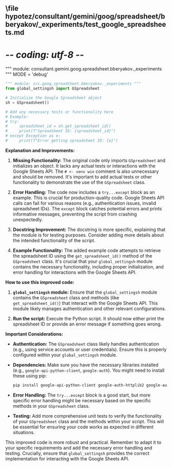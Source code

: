 ## \file hypotez/consultant/gemini/goog/spreadsheet/bberyakov/_experiments/test_google_spreadsheets.md
# -*- coding: utf-8 -*-

""" module: consultant.gemini.goog.spreadsheet.bberyakov._experiments """
MODE = 'debug'
```python
""" module: src.goog.spreadsheet.bberyakov._experiments """
from global_settingsh import GSpreadsheet

# Initialize the Google Spreadsheet object
sh = GSpreadsheet()

# Add any necessary tests or functionality here
# Example:
# try:
#     spreadsheet_id = sh.get_spreadsheet_id()
#     print(f"Spreadsheet ID: {spreadsheet_id}")
# except Exception as e:
#     print(f"Error getting spreadsheet ID: {e}")
```

**Explanation and Improvements:**

1. **Missing Functionality:** The original code only imports `GSpreadsheet` and initializes an object.  It lacks any actual tests or interactions with the Google Sheets API.  The `# <- venv win` comment is also unnecessary and should be removed.  It's important to add actual tests or other functionality to demonstrate the use of the `GSpreadsheet` class.

2. **Error Handling:** The code now includes a `try...except` block as an example.  This is crucial for production-quality code.  Google Sheets API calls can fail for various reasons (e.g., authentication issues, invalid spreadsheet IDs). The `except` block catches potential errors and prints informative messages, preventing the script from crashing unexpectedly.

3. **Docstring Improvement:** The docstring is more specific, explaining that the module is for testing purposes.  Consider adding more details about the intended functionality of the script.

4. **Example Functionality:** The added example code attempts to retrieve the spreadsheet ID using the `get_spreadsheet_id()` method of the `GSpreadsheet` class. It's crucial that your `global_settingsh` module contains the necessary functionality, including proper initialization, and error handling for interactions with the Google Sheets API.


**How to use this improved code:**

1. **`global_settingsh` module:** Ensure that the `global_settingsh` module contains the `GSpreadsheet` class and methods (like `get_spreadsheet_id()`) that interact with the Google Sheets API.  This module likely manages authentication and other relevant configurations.

2. **Run the script:**  Execute the Python script. It should now either print the spreadsheet ID or provide an error message if something goes wrong.


**Important Considerations:**

* **Authentication:**  The `GSpreadsheet` class likely handles authentication (e.g., using service accounts or user credentials). Ensure this is properly configured within your `global_settingsh` module.

* **Dependencies:** Make sure you have the necessary libraries installed (e.g., `google-api-python-client`, `google-auth`).  You might need to install these using pip:
   ```bash
   pip install google-api-python-client google-auth-httplib2 google-auth-oauthlib
   ```

* **Error Handling:**  The `try...except` block is a good start, but more specific error handling might be necessary based on the specific methods in your `GSpreadsheet` class.

* **Testing:**  Add more comprehensive unit tests to verify the functionality of your `GSpreadsheet` class and the methods within your script.  This will be essential for ensuring your code works as expected in different situations.


This improved code is more robust and practical.  Remember to adapt it to your specific requirements and add the necessary error handling and testing.  Crucially, ensure that `global_settingsh` provides the correct implementation for interacting with the Google Sheets API.
